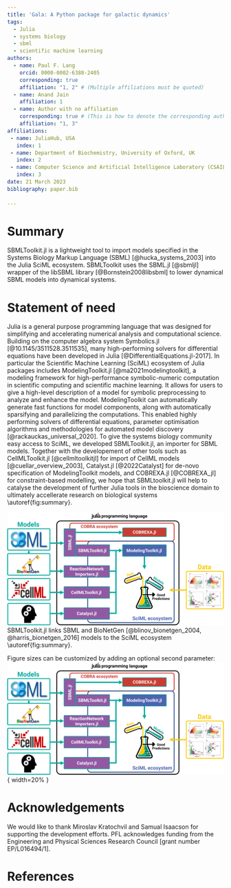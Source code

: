 ```yaml
---
title: 'Gala: A Python package for galactic dynamics'
tags:
  - Julia
  - systems biology
  - sbml
  - scientific machine learning
authors:
  - name: Paul F. Lang
    orcid: 0000-0002-6388-2405
    corresponding: true
    affiliation: "1, 2" # (Multiple affiliations must be quoted)
  - name: Anand Jain
    affiliation: 1
  - name: Author with no affiliation
    corresponding: true # (This is how to denote the corresponding author)
    affiliation: "1, 3"
affiliations:
 - name: JuliaHub, USA
   index: 1
 - name: Department of Biochemistry, University of Oxford, UK
   index: 2
 - name: Computer Science and Artificial Intelligence Laboratory (CSAIL), Massachusetts Institute of Technology, USA
   index: 3
date: 21 March 2023
bibliography: paper.bib

---
```


# Summary

SBMLToolkit.jl is a lightweight tool to import models specified in the Systems Biology
Markup Language (SBML) [@hucka_systems_2003] into the Julia SciML ecosystem. SBMLToolkit uses the
SBML.jl [@sbmljl] wrapper of the libSBML library [@Bornstein2008libsbml] to lower dynamical SBML
models into dynamical systems.

# Statement of need

Julia is a general purpose programming language that was designed for simplifying
and accelerating numerical analysis and computational science. Building on the
computer algebra system Symbolics.jl [@10.1145/3511528.3511535], many high-performing solvers for 
differential equations have been developed in Julia [@DifferentialEquations.jl-2017]. In
particular the Scientific Machine Learning (SciML) ecosystem of Julia packages
includes ModelingToolkit.jl [@ma2021modelingtoolkit], a modeling framework for high-performance
symbolic-numeric computation in scientific computing and scientific machine learning.
It allows for users to give a high-level description of a model for symbolic
preprocessing to analyze and enhance the model. ModelingToolkit can automatically
generate fast functions for model components, along with automatically sparsifying
and parallelizing the computations. This enabled highly performing solvers of
differential equations, parameter optimisation algorithms and methodologies for
automated model discovery [@rackauckas_universal_2020]. To give the systems biology community easy access
to SciML, we developed SBMLToolkit.jl, an importer for SBML models. Together with
the developement of other tools such as CellMLToolkit.jl [@cellmltoolkitjl] for import of 
CellML models [@cuellar_overview_2003], Catalyst.jl [@2022Catalyst] for de-novo specification of
ModelingToolkit models, and COBREXA.jl [@COBREXA_jl] for constraint-based modelling,
we hope that SBMLtoolkit.jl will help to catalyse the development of further Julia 
tools in the bioscience domain to ultimately accellerate research on biological
systems \autoref{fig:summary}.

![The Julia ecosystem for systems biology.\label{fig:summary}](figure.svg)
SBMLToolkit.jl links SBML and BioNetGen [@blinov_bionetgen_2004, @harris_bionetgen_2016] models to the SciML ecosystem \autoref{fig:summary}.

Figure sizes can be customized by adding an optional second parameter:
![Caption for example figure.](figure.svg){ width=20% }

# Acknowledgements

We would like to thank Miroslav Kratochvil and Samual Isaacson for supporting the development efforts.
PFL acknowledges funding from the Engineering and Physical Sciences Research Council [grant number EP/L016494/1].

# References